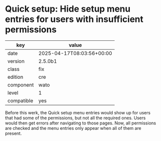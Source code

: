 [//]: # (werk v2)
# Quick setup: Hide setup menu entries for users with insufficient permissions

key        | value
---------- | ---
date       | 2025-04-17T08:03:56+00:00
version    | 2.5.0b1
class      | fix
edition    | cre
component  | wato
level      | 1
compatible | yes

Before this werk, the Quick setup menu entries would show up for users that had
some of the permissions, but not all the required ones. Users would then get
errors after navigating to those pages. Now, all permissions are checked and the
menu entries only appear when all of them are present.
